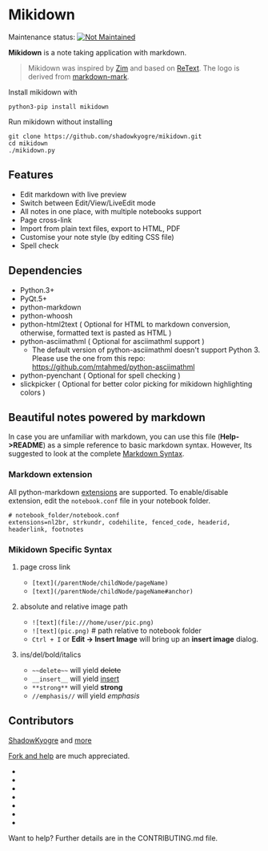 # Mikidown

Maintenance status: [![Not Maintained](https://img.shields.io/badge/Maintenance%20Level-Not%20Maintained-yellow.svg)](https://gist.github.com/cheerfulstoic/d107229326a01ff0f333a1d3476e068d)

**Mikidown** is a note taking application with markdown.

> Mikidown was inspired by [Zim] and based on [ReText]. The logo is derived from [markdown-mark].

Install mikidown with
 
    python3-pip install mikidown

Run mikidown without installing

    git clone https://github.com/shadowkyogre/mikidown.git
    cd mikidown
    ./mikidown.py

## Features 

- Edit markdown with live preview
- Switch between Edit/View/LiveEdit mode
- All notes in one place, with multiple notebooks support
- Page cross-link
- Import from plain text files, export to HTML, PDF
- Customise your note style (by editing CSS file)
- Spell check

## Dependencies

- Python.3+
- PyQt.5+
- python-markdown
- python-whoosh
- python-html2text ( Optional for HTML to markdown conversion, otherwise, formatted text is pasted as HTML )
- python-asciimathml ( Optional for asciimathml support )
    - The default version of python-asciimathml doesn't support Python 3.
    Please use the one from this repo: <https://github.com/mtahmed/python-asciimathml>
- python-pyenchant ( Optional for spell checking )
- slickpicker ( Optional for better color picking for mikidown highlighting colors )

## Beautiful notes powered by markdown

In case you are unfamiliar with markdown, you can use 
this file (**Help->README**) as a simple reference to 
basic markdown syntax. However, 
Its suggested to look at the complete [Markdown Syntax].

### Markdown extension

All python-markdown [extensions] are supported. To enable/disable extension, edit the `notebook.conf` file in your notebook folder.

    # notebook_folder/notebook.conf
    extensions=nl2br, strkundr, codehilite, fenced_code, headerid, headerlink, footnotes

### Mikidown Specific Syntax

1.  page cross link
    - `[text](/parentNode/childNode/pageName)`
    - `[text](/parentNode/childNode/pageName#anchor)`


2.  absolute and relative image path 
    - `![text](file:///home/user/pic.png)` 
    - `![text](pic.png)`     # path relative to notebook folder
    - `Ctrl + I` or **Edit -> Insert Image** will bring up an **insert image** dialog.

3.  ins/del/bold/italics
    - `~~delete~~`  will yield <del>delete</del>
    - `__insert__` will yield <ins>insert</ins>
    - `**strong**` will yield <strong>strong</strong>
    - `//emphasis//` will yield <em>emphasis</em>

## Contributors

[ShadowKyogre] and [more](https://github.com/shadowkyogre/mikidown/graphs/contributors)

[Fork and help] are much appreciated.

- [markdown-mark]: https://github.com/dcurtis/markdown-mark
- [Zim]: http://zim-wiki.org/
- [ReText]: http://sourceforge.net/p/retext/
- [Markdown Syntax]: http://daringfireball.net/projects/markdown/syntax
- [Fork and help]: https://github.com/shadowkyogre/mikidown
- [ShadowKyogre]: https://github.com/ShadowKyogre
- [extensions]: http://pythonhosted.org/Markdown/extensions/index.html

Want to help? Further details are in the CONTRIBUTING.md file.
